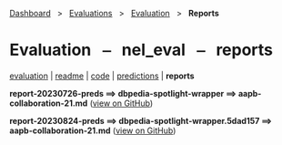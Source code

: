 [Dashboard](../../../index.md)  &nbsp; > &nbsp; [Evaluations](../../index.md)  &nbsp; > &nbsp; [Evaluation](../index.md)  &nbsp; > &nbsp; **Reports** 

# Evaluation &nbsp; ⎯ &nbsp; nel_eval &nbsp; ⎯ &nbsp; reports

[evaluation](../index.md) | [readme](../readme.md) | [code](../code.md) | [predictions](../predictions/index.md) | **reports** 

**report-20230726-preds ⟹ dbpedia-spotlight-wrapper ⟹ aapb-collaboration-21.md** ([view on GitHub](https://github.com/clamsproject/aapb-evaluations/tree/854eeb362d3500232982eda53bda4eb47d76df51/nel_eval/report-20230726-preds@dbpedia-spotlight-wrapper@aapb-collaboration-21.md))

**report-20230824-preds ⟹ dbpedia-spotlight-wrapper.5dad157 ⟹ aapb-collaboration-21.md** ([view on GitHub](https://github.com/clamsproject/aapb-evaluations/tree/854eeb362d3500232982eda53bda4eb47d76df51/nel_eval/report-20230824-preds@dbpedia-spotlight-wrapper.5dad157@aapb-collaboration-21.md))

